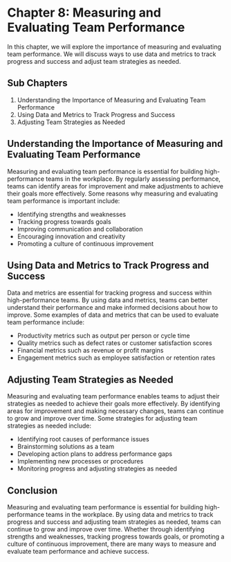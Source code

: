 Chapter 8: Measuring and Evaluating Team Performance
====================================================

In this chapter, we will explore the importance of measuring and evaluating team performance. We will discuss ways to use data and metrics to track progress and success and adjust team strategies as needed.

Sub Chapters
------------

1. Understanding the Importance of Measuring and Evaluating Team Performance
2. Using Data and Metrics to Track Progress and Success
3. Adjusting Team Strategies as Needed

Understanding the Importance of Measuring and Evaluating Team Performance
-------------------------------------------------------------------------

Measuring and evaluating team performance is essential for building high-performance teams in the workplace. By regularly assessing performance, teams can identify areas for improvement and make adjustments to achieve their goals more effectively. Some reasons why measuring and evaluating team performance is important include:

* Identifying strengths and weaknesses
* Tracking progress towards goals
* Improving communication and collaboration
* Encouraging innovation and creativity
* Promoting a culture of continuous improvement

Using Data and Metrics to Track Progress and Success
----------------------------------------------------

Data and metrics are essential for tracking progress and success within high-performance teams. By using data and metrics, teams can better understand their performance and make informed decisions about how to improve. Some examples of data and metrics that can be used to evaluate team performance include:

* Productivity metrics such as output per person or cycle time
* Quality metrics such as defect rates or customer satisfaction scores
* Financial metrics such as revenue or profit margins
* Engagement metrics such as employee satisfaction or retention rates

Adjusting Team Strategies as Needed
-----------------------------------

Measuring and evaluating team performance enables teams to adjust their strategies as needed to achieve their goals more effectively. By identifying areas for improvement and making necessary changes, teams can continue to grow and improve over time. Some strategies for adjusting team strategies as needed include:

* Identifying root causes of performance issues
* Brainstorming solutions as a team
* Developing action plans to address performance gaps
* Implementing new processes or procedures
* Monitoring progress and adjusting strategies as needed

Conclusion
----------

Measuring and evaluating team performance is essential for building high-performance teams in the workplace. By using data and metrics to track progress and success and adjusting team strategies as needed, teams can continue to grow and improve over time. Whether through identifying strengths and weaknesses, tracking progress towards goals, or promoting a culture of continuous improvement, there are many ways to measure and evaluate team performance and achieve success.
